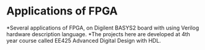 # Applications of FPGA

*Several applications of FPGA, on Digilent BASYS2 board with using Verilog hardware description language.
*The projects here are developed at 4th year course called EE425 Advanced Digital Design with HDL.
